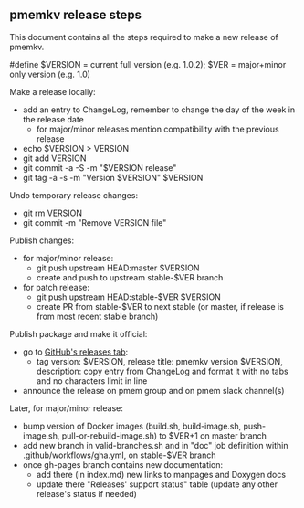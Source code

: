 ## pmemkv release steps

This document contains all the steps required to make a new release of pmemkv.

\#define $VERSION = current full version (e.g. 1.0.2); $VER = major+minor only version (e.g. 1.0)

Make a release locally:
- add an entry to ChangeLog, remember to change the day of the week in the release date
  - for major/minor releases mention compatibility with the previous release
- echo $VERSION > VERSION
- git add VERSION
- git commit -a -S -m "$VERSION release"
- git tag -a -s -m "Version $VERSION" $VERSION

Undo temporary release changes:
- git rm VERSION
- git commit -m "Remove VERSION file"

Publish changes:
- for major/minor release:
  - git push upstream HEAD:master $VERSION
  - create and push to upstream stable-$VER branch
- for patch release:
  - git push upstream HEAD:stable-$VER $VERSION
  - create PR from stable-$VER to next stable (or master, if release is from most recent stable branch)

Publish package and make it official:
- go to [GitHub's releases tab](https://github.com/pmem/pmemkv/releases/new):
  - tag version: $VERSION, release title: pmemkv version $VERSION, description: copy entry from ChangeLog and format it with no tabs and no characters limit in line
- announce the release on pmem group and on pmem slack channel(s)

Later, for major/minor release:
- bump version of Docker images (build.sh, build-image.sh, push-image.sh, pull-or-rebuild-image.sh) to $VER+1 on master branch
- add new branch in valid-branches.sh and in "doc" job definition within .github/workflows/gha.yml, on stable-$VER branch
- once gh-pages branch contains new documentation:
  - add there (in index.md) new links to manpages and Doxygen docs
  - update there "Releases' support status" table (update any other release's status if needed)
